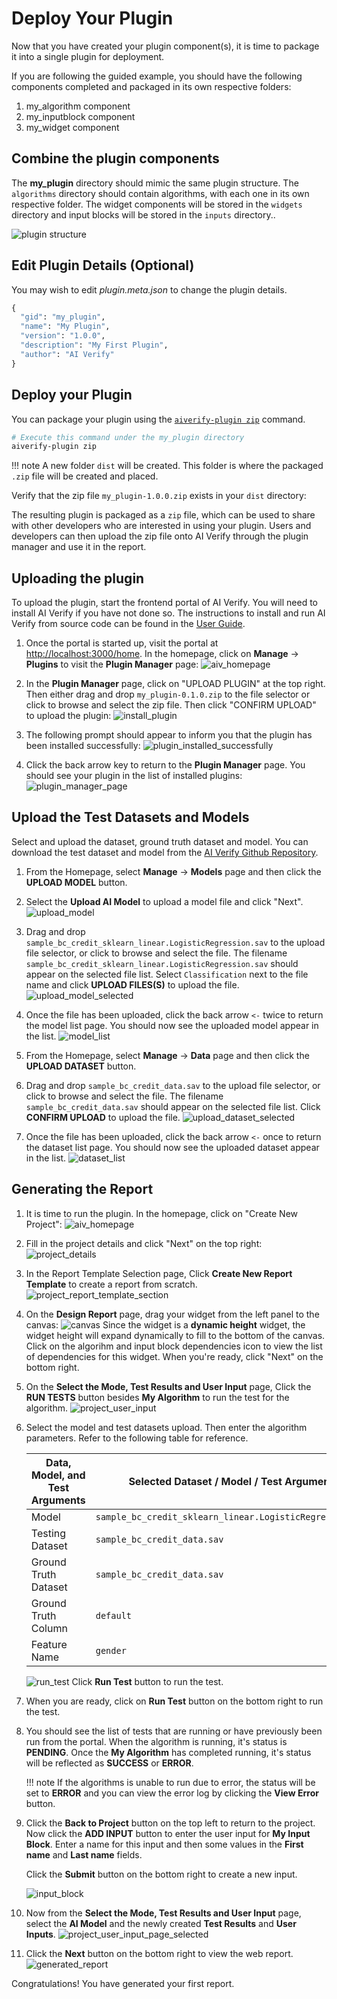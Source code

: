 # Deploy Your Plugin

Now that you have created your plugin component(s), it is time to package it into a single plugin for deployment.

If you are following the guided example, you should have the following components completed and packaged in its own respective folders:

1. my_algorithm component
2. my_inputblock component
3. my_widget component

## Combine the plugin components

The **my_plugin** directory should mimic the same plugin structure. The `algorithms` directory should contain algorithms, with each one in its own respective folder. The widget components will be stored in the `widgets` directory and input blocks will be stored in the `inputs` directory..

![plugin structure](../images/plugin_structure.png)

## Edit Plugin Details (Optional)

You may wish to edit *plugin.meta.json* to change the plugin details.

```py title="plugin.meta.json" linenums="1" hl_lines="2 3 4 5 6"
{
  "gid": "my_plugin",
  "name": "My Plugin",
  "version": "1.0.0",
  "description": "My First Plugin",
  "author": "AI Verify"
}
```

## Deploy your Plugin

You can package your plugin using the [`aiverify-plugin zip`](../plugins/Plugin_Tool.md#zip) command.

```bash
# Execute this command under the my_plugin directory
aiverify-plugin zip
```

!!! note
    A new folder `dist` will be created. This folder is where the packaged `.zip` file will be created and placed.

Verify that the zip file ```my_plugin-1.0.0.zip``` exists in your `dist` directory:

The resulting plugin is packaged as a `zip` file, which can be used to share with other developers who are interested in using your plugin. Users and developers can then upload the zip file onto AI Verify through the plugin manager and use it in the report.

## Uploading the plugin

To upload the plugin, start the frontend portal of AI Verify. You will need to install AI Verify if you have not done so. The instructions to install and run AI Verify from source code can be found in the [User Guide](https://imda-btg.github.io/aiverify/getting-started/source-code-setup/).

1. Once the portal is started up, visit the portal at [http://localhost:3000/home](http://localhost:3000/home). In the homepage, click on **Manage** -> **Plugins** to visit the **Plugin Manager** page:
    ![aiv_homepage](../images/aiv_plugin_manager_page.png)

2. In the **Plugin Manager** page, click on "UPLOAD PLUGIN" at the top right. Then either drag and drop `my_plugin-0.1.0.zip` to the file selector or click to browse and select the zip file. Then click "CONFIRM UPLOAD" to upload the plugin:
    ![install_plugin](../images/install_plugin.png)

3. The following prompt should appear to inform you that the plugin has been installed successfully: 
    ![plugin_installed_successfully](../images/plugin_installed_successfully.png)

4. Click the back arrow key to return to the **Plugin Manager** page. You should see your plugin in the list of installed plugins:
    ![plugin_manager_page](../images/plugin_manager_page.png)

## Upload the Test Datasets and Models

Select and upload the dataset, ground truth dataset and model. You can download the test dataset and model from the [AI Verify Github Repository](https://github.com/aiverify-foundation/aiverify/tree/main/stock-plugins/user_defined_files). 

1. From the Homepage, select **Manage** -> **Models** page and then click the **UPLOAD MODEL** button.

2. Select the **Upload AI Model** to upload a model file and click "Next".
   ![upload_model](../images/upload_model.png)

3. Drag and drop `sample_bc_credit_sklearn_linear.LogisticRegression.sav` to the upload file selector, or click to browse and select the file. The filename `sample_bc_credit_sklearn_linear.LogisticRegression.sav` should appear on the selected file list. Select `Classification` next to the file name and click **UPLOAD FILES(S)** to upload the file.
   ![upload_model_selected](../images/upload_model_selected.png)

4. Once the file has been uploaded, click the back arrow `<-` twice to return the model list page. You should now see the uploaded model appear in the list.
   ![model_list](../images/model_list.png)

5. From the Homepage, select **Manage** -> **Data** page and then click the **UPLOAD DATASET** button.

6. Drag and drop `sample_bc_credit_data.sav` to the upload file selector, or click to browse and select the file. The filename `sample_bc_credit_data.sav` should appear on the selected file list. Click **CONFIRM UPLOAD** to upload the file.
   ![upload_dataset_selected](../images/upload_dataset_selected.png)

7. Once the file has been uploaded, click the back arrow `<-` once to return the dataset list page. You should now see the uploaded dataset appear in the list.
   ![dataset_list](../images/dataset_list.png)

## Generating the Report

1. It is time to run the plugin. In the homepage, click on "Create New Project":
   ![aiv_homepage](../images/aiv_home_page.png)

2. Fill in the project details and click "Next" on the top right:
   ![project_details](../images/project_details.png)

3. In the Report Template Selection page, Click **Create New Report Template** to create a report from scratch.
   ![project_report_template_section](../images/project_report_template_selection.png)

4. On the **Design Report** page, drag your widget from the left panel to the canvas:
   ![canvas](../images/canvas.png)
   Since the widget is a **dynamic height** widget, the widget height will expand dynamically to fill to the bottom of the canvas. Click on the algorihm and input block dependencies icon to view the list of dependencies for this widget. When you're ready, click "Next" on the bottom right.

5. On the **Select the Mode, Test Results and User Input** page, Click the **RUN TESTS** button besides **My Algorithm** to run the test for the algorithm.
   ![project_user_input](../images/project_user_input_page.png)

6. Select the model and test datasets upload. Then enter the algorithm parameters. Refer to the following table for reference.

    | Data, Model, and Test Arguments | Selected Dataset / Model / Test Arguments |
    | ---- | ---------- |
    | Model | ```sample_bc_credit_sklearn_linear.LogisticRegression.sav``` | 
    | Testing Dataset | ```sample_bc_credit_data.sav``` |
    | Ground Truth Dataset | ```sample_bc_credit_data.sav``` |
    | Ground Truth Column | ```default``` |
    | Feature Name | ```gender``` |

    ![run_test](../images/run_test.png)
    Click **Run Test** button to run the test.

8. When you are ready, click on **Run Test** button on the bottom right to run the test.

9. You should see the list of tests that are running or have previously been run from the portal. When the algorithm is running, it's status is **PENDING**. Once the **My Algorithm** has completed running, it's status will be reflected as **SUCCESS** or **ERROR**.
    
    !!! note
        If the algorithms is unable to run due to error, the status will be set to **ERROR** and you can view the error log by clicking the **View Error** button.

10. Click the **Back to Project** button on the top left to return to the project. Now click the **ADD INPUT** button to enter the user input for **My Input Block**. Enter a name for this input and then some values in the **First name** and **Last name** fields.

    Click the **Submit** button on the bottom right to create a new input.

    ![input_block](../images/input_block.png)

11. Now from the **Select the Mode, Test Results and User Input** page, select the **AI Model** and the newly created **Test Results** and **User Inputs**. 
   ![project_user_input_page_selected](../images/project_user_input_page_selected.png)

12. Click the **Next** button on the bottom right to view the web report.
   ![generated_report](../images/generated_report.png) 
   
Congratulations! You have generated your first report. 